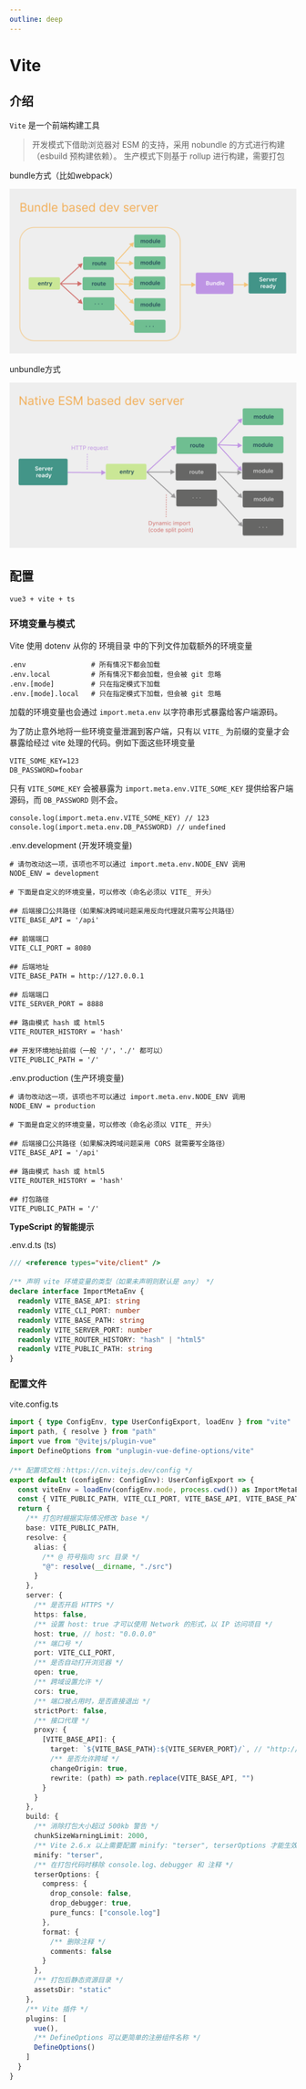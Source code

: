 ```yaml
---
outline: deep
---
```


# Vite

## 介绍

`Vite` 是一个前端构建工具

> 开发模式下借助浏览器对 ESM 的支持，采用 nobundle 的方式进行构建（esbuild 预构建依赖）。
> 生产模式下则基于 rollup 进行构建，需要打包

bundle方式（比如webpack）

<img src="./images/bundle.png" style="zoom:50%;" />

unbundle方式

<img src="./images/unbundle.png" style="zoom:50%;" />

## 配置

`vue3 + vite + ts`

### 环境变量与模式

Vite 使用 dotenv 从你的 环境目录 中的下列文件加载额外的环境变量

```shell
.env                # 所有情况下都会加载
.env.local          # 所有情况下都会加载，但会被 git 忽略
.env.[mode]         # 只在指定模式下加载
.env.[mode].local   # 只在指定模式下加载，但会被 git 忽略
```

加载的环境变量也会通过 `import.meta.env` 以字符串形式暴露给客户端源码。

为了防止意外地将一些环境变量泄漏到客户端，只有以 `VITE_` 为前缀的变量才会暴露给经过 vite 处理的代码。例如下面这些环境变量

```shell
VITE_SOME_KEY=123
DB_PASSWORD=foobar
```

只有 `VITE_SOME_KEY` 会被暴露为 `import.meta.env.VITE_SOME_KEY` 提供给客户端源码，而 `DB_PASSWORD` 则不会。

```shell
console.log(import.meta.env.VITE_SOME_KEY) // 123
console.log(import.meta.env.DB_PASSWORD) // undefined
```

.env.development (开发环境变量)

```shell
# 请勿改动这一项，该项也不可以通过 import.meta.env.NODE_ENV 调用
NODE_ENV = development

# 下面是自定义的环境变量，可以修改（命名必须以 VITE_ 开头）

## 后端接口公共路径（如果解决跨域问题采用反向代理就只需写公共路径）
VITE_BASE_API = '/api'

## 前端端口
VITE_CLI_PORT = 8080

## 后端地址
VITE_BASE_PATH = http://127.0.0.1

## 后端端口
VITE_SERVER_PORT = 8888

## 路由模式 hash 或 html5
VITE_ROUTER_HISTORY = 'hash'

## 开发环境地址前缀（一般 '/'，'./' 都可以）
VITE_PUBLIC_PATH = '/'
```

.env.production (生产环境变量)

```shell
# 请勿改动这一项，该项也不可以通过 import.meta.env.NODE_ENV 调用
NODE_ENV = production

# 下面是自定义的环境变量，可以修改（命名必须以 VITE_ 开头）

## 后端接口公共路径（如果解决跨域问题采用 CORS 就需要写全路径）
VITE_BASE_API = '/api'

## 路由模式 hash 或 html5
VITE_ROUTER_HISTORY = 'hash'

## 打包路径
VITE_PUBLIC_PATH = '/'
```

**TypeScript 的智能提示**

.env.d.ts (ts)

```ts
/// <reference types="vite/client" />

/** 声明 vite 环境变量的类型（如果未声明则默认是 any） */
declare interface ImportMetaEnv {
  readonly VITE_BASE_API: string
  readonly VITE_CLI_PORT: number
  readonly VITE_BASE_PATH: string
  readonly VITE_SERVER_PORT: number
  readonly VITE_ROUTER_HISTORY: "hash" | "html5"
  readonly VITE_PUBLIC_PATH: string
}
```

### 配置文件

vite.config.ts

```ts
import { type ConfigEnv, type UserConfigExport, loadEnv } from "vite"
import path, { resolve } from "path"
import vue from "@vitejs/plugin-vue"
import DefineOptions from "unplugin-vue-define-options/vite"

/** 配置项文档：https://cn.vitejs.dev/config */
export default (configEnv: ConfigEnv): UserConfigExport => {
  const viteEnv = loadEnv(configEnv.mode, process.cwd()) as ImportMetaEnv
  const { VITE_PUBLIC_PATH, VITE_CLI_PORT, VITE_BASE_API, VITE_BASE_PATH, VITE_SERVER_PORT } = viteEnv
  return {
    /** 打包时根据实际情况修改 base */
    base: VITE_PUBLIC_PATH,
    resolve: {
      alias: {
        /** @ 符号指向 src 目录 */
        "@": resolve(__dirname, "./src")
      }
    },
    server: {
      /** 是否开启 HTTPS */
      https: false,
      /** 设置 host: true 才可以使用 Network 的形式，以 IP 访问项目 */
      host: true, // host: "0.0.0.0"
      /** 端口号 */
      port: VITE_CLI_PORT,
      /** 是否自动打开浏览器 */
      open: true,
      /** 跨域设置允许 */
      cors: true,
      /** 端口被占用时，是否直接退出 */
      strictPort: false,
      /** 接口代理 */
      proxy: {
        [VITE_BASE_API]: {
          target: `${VITE_BASE_PATH}:${VITE_SERVER_PORT}/`, // "http://127.0.0.1:8888/",
          /** 是否允许跨域 */
          changeOrigin: true,
          rewrite: (path) => path.replace(VITE_BASE_API, "")
        }
      }
    },
    build: {
      /** 消除打包大小超过 500kb 警告 */
      chunkSizeWarningLimit: 2000,
      /** Vite 2.6.x 以上需要配置 minify: "terser", terserOptions 才能生效 */
      minify: "terser",
      /** 在打包代码时移除 console.log、debugger 和 注释 */
      terserOptions: {
        compress: {
          drop_console: false,
          drop_debugger: true,
          pure_funcs: ["console.log"]
        },
        format: {
          /** 删除注释 */
          comments: false
        }
      },
      /** 打包后静态资源目录 */
      assetsDir: "static"
    },
    /** Vite 插件 */
    plugins: [
      vue(),
      /** DefineOptions 可以更简单的注册组件名称 */
      DefineOptions()
    ]
  }
}
```
